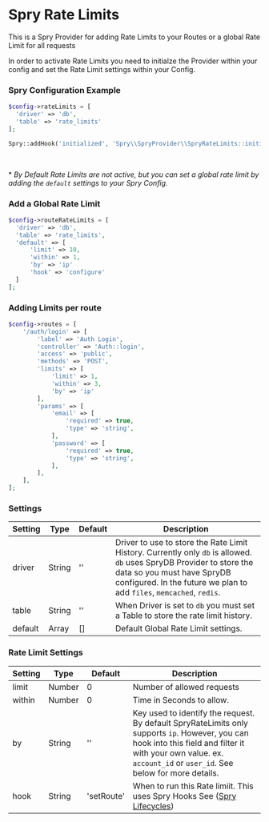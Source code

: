 # Spry Rate Limits
This is a Spry Provider for adding Rate Limits to your Routes or a global Rate Limit for all requests

In order to activate Rate Limits you need to initialze the Provider within your config and set the Rate Limit settings within your Config.  

### Spry Configuration Example
```php
$config->rateLimits = [
  'driver' => 'db',
  'table' => 'rate_limits'
];

Spry::addHook('initialized', 'Spry\\SpryProvider\\SpryRateLimits::initiate');
```
<br>

\* *By Default Rate Limits are not active, but you can set a global rate limit by adding the `default` settings to your Spry Config.*

### Add a Global Rate Limit

```php
$config->routeRateLimits = [
  'driver' => 'db',
  'table' => 'rate_limits',
  'default' => [
      'limit' => 10,
      'within' => 1,
      'by' => 'ip'
      'hook' => 'configure'
  ]
];
```

### Adding Limits per route  
```php
$config->routes = [
    '/auth/login' => [
        'label' => 'Auth Login',
        'controller' => 'Auth::login',
        'access' => 'public',
        'methods' => 'POST',
        'limits' => [
            'limit' => 1,
            'within' => 3,
            'by' => 'ip'
        ],
        'params' => [
            'email' => [
                'required' => true,
                'type' => 'string',
            ],
            'password' => [
                'required' => true,
                'type' => 'string',
            ],
        ],
    ],
];
``` 
### Settings

Setting | Type | Default | Description
-------|--------|-------------|-----------
driver | String | '' | Driver to use to store the Rate Limit History. Currently only `db` is allowed. `db` uses SpryDB Provider to store the data so you must have SpryDB configured. In the future we plan to add `files`, `memcached`, `redis`.
table | String | '' | When Driver is set to `db` you must set a Table to store the rate limit history.
default | Array | [] | Default Global Rate Limit settings.

### Rate Limit Settings

Setting | Type | Default | Description
-------|--------|-------------|-----------
limit | Number | 0 | Number of allowed requests
within | Number | 0 | Time in Seconds to allow.
by | String | '' | Key used to identify the request. By default SpryRateLimits only supports `ip`. However, you can hook into this field and filter it with your own value. ex.  `account_id` or `user_id`. See below for more details.
hook | String | 'setRoute' | When to run this Rate limiit. This uses Spry Hooks See ([Spry Lifecycles](https://github.com/ggedde/spry/blob/master/README.md#Lifecycle))




